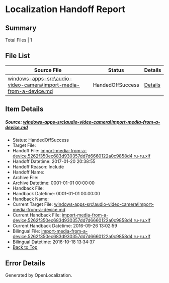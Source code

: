 # <a name='report-top'></a> Localization Handoff Report

## Summary
 Total Files | 1

## File List
 Source File | Status | Details 
 ----------- | ------ | ------- 
 [windows-apps-src\audio-video-camera\import-media-from-a-device.md](https://cpubwin.visualstudio.com/windows-uwp/_git/windows-uwp/commit/9f83e9ea32382e419e30f4cf139dae4f4d9efd8c?path=windows-apps-src%2Faudio-video-camera%2Fimport-media-from-a-device.md&_a=contents) | HandedOffSuccess | [Details](#38d04c40e0ae43f8202876b060db7a7d957f86ea706)

## Item Details
##### <a name='38d04c40e0ae43f8202876b060db7a7d957f86ea706'></a> Source: [windows-apps-src\audio-video-camera\import-media-from-a-device.md](https://cpubwin.visualstudio.com/windows-uwp/_git/windows-uwp/commit/9f83e9ea32382e419e30f4cf139dae4f4d9efd8c?path=windows-apps-src%2Faudio-video-camera%2Fimport-media-from-a-device.md&_a=contents)
* Status: HandedOffSuccess
* Target File: 
* Handoff File: [import-media-from-a-device.5262f350ec683d930357dd7d6660122a0c9858d4.ru-ru.xlf](https://cpubwin.visualstudio.com/windows-uwp/_git/WDCLib.handoff/commit/388d7b3183e9d7f9023c2c1074d73840a6a83b70?path=ol-handoff%2Fcpubwin%2Fwindows-uwp.ru-ru%2Fmaster%2Fimport-media-from-a-device.5262f350ec683d930357dd7d6660122a0c9858d4.ru-ru.xlf&_a=contents)
* Handoff Datetime: 2017-01-20 20:38:55
* Handoff Reason: Include
* Handoff Name: 
* Archive File: 
* Archive Datetime: 0001-01-01 00:00:00
* Handback File: 
* Handback Datetime: 0001-01-01 00:00:00
* Handback Name: 
* Current Target File: [windows-apps-src\audio-video-camera\import-media-from-a-device.md](https://cpubwin.visualstudio.com/windows-uwp/_git/windows-uwp.ru-ru/commit/37078e140af4614762ed5a02264a03e08731293e?path=windows-apps-src%2Faudio-video-camera%2Fimport-media-from-a-device.md&_a=contents)
* Current Handback File: [import-media-from-a-device.5262f350ec683d930357dd7d6660122a0c9858d4.ru-ru.xlf](https://cpubwin.visualstudio.com/windows-uwp/_git/WDCLib.handback/commit/aceea397bec7837e796fa6c71709869d54341d84?path=ol-handback%2FMicrosoft%2Fwindows-apps.ru-ru%2Fmaster%2Fimport-media-from-a-device.5262f350ec683d930357dd7d6660122a0c9858d4.ru-ru.xlf&_a=contents)
* Current Handback Datetime: 2016-09-26 13:02:59
* Bilingual File: [import-media-from-a-device.5262f350ec683d930357dd7d6660122a0c9858d4.ru-ru.xlf](https://cpubwin.visualstudio.com/windows-uwp/_git/WDCLib.handback/commit/aceea397bec7837e796fa6c71709869d54341d84?path=ol-handback%2FMicrosoft%2Fwindows-apps.ru-ru%2Fmaster%2Fimport-media-from-a-device.5262f350ec683d930357dd7d6660122a0c9858d4.ru-ru.xlf&_a=contents)
* Bilingual Datetime: 2016-10-18 13:34:37
* [Back to Top](#report-top)


## Error Details

Generated by OpenLocalization.
